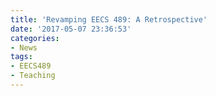 ```yaml
---
title: 'Revamping EECS 489: A Retrospective'
date: '2017-05-07 23:36:53'
categories:
- News
tags:
- EECS489
- Teaching
---
```


